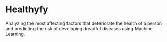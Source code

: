 # Healthyfy
Analyzing the most affecting factors that deteriorate the health of a person and predicting the risk of developing dreadful diseases using Machine Learning.
